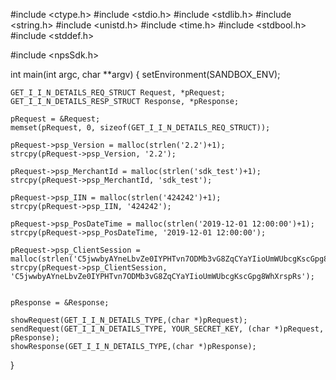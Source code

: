 #include <ctype.h>
#include <stdio.h>
#include <stdlib.h>
#include <string.h>
#include <unistd.h>
#include <time.h>
#include <stdbool.h>
#include <stddef.h>

#include <npsSdk.h>

int main(int argc, char **argv) {
    setEnvironment(SANDBOX_ENV);

    GET_I_I_N_DETAILS_REQ_STRUCT Request, *pRequest;
    GET_I_I_N_DETAILS_RESP_STRUCT Response, *pResponse;

    pRequest = &Request;
    memset(pRequest, 0, sizeof(GET_I_I_N_DETAILS_REQ_STRUCT));

    pRequest->psp_Version = malloc(strlen('2.2')+1);
    strcpy(pRequest->psp_Version, '2.2');

    pRequest->psp_MerchantId = malloc(strlen('sdk_test')+1);
    strcpy(pRequest->psp_MerchantId, 'sdk_test');

    pRequest->psp_IIN = malloc(strlen('424242')+1);
    strcpy(pRequest->psp_IIN, '424242');

    pRequest->psp_PosDateTime = malloc(strlen('2019-12-01 12:00:00')+1);
    strcpy(pRequest->psp_PosDateTime, '2019-12-01 12:00:00');

    pRequest->psp_ClientSession = malloc(strlen('C5jwwbyAYneLbvZe0IYPHTvn7ODMb3vG8ZqCYaYIioUmWUbcgKscGpg8WhXrspRs')+1);
    strcpy(pRequest->psp_ClientSession, 'C5jwwbyAYneLbvZe0IYPHTvn7ODMb3vG8ZqCYaYIioUmWUbcgKscGpg8WhXrspRs');


    pResponse = &Response;

    showRequest(GET_I_I_N_DETAILS_TYPE,(char *)pRequest);
    sendRequest(GET_I_I_N_DETAILS_TYPE, YOUR_SECRET_KEY, (char *)pRequest, pResponse);
    showResponse(GET_I_I_N_DETAILS_TYPE,(char *)pResponse);
}
